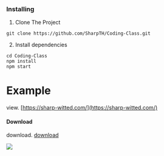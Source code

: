 ### Installing

1. Clone The Project
```
git clone https://github.com/SharpTH/Coding-Class.git
```
2. Install dependencies
```
cd Coding-Class
npm install
npm start
```
# Example
view. [https://sharp-witted.com/](https://sharp-witted.com/)
#### Download
download. [download](https://sharp-witted.com/download/)

![](https://github.com/SharpTH/Coding-Class/blob/main/app.png)
